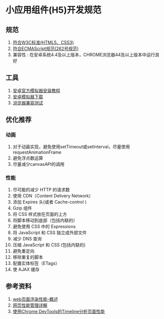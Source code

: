 # 小应用组件(H5)开发规范

## 规范
1. [符合W3C标准(HTML5、CSS3)](https://www.w3.org/)
1. [符合ECMAScript规范(262号规范)](http://www.ecma-international.org/publications/standards/Ecma-262.htm)
1. 兼容性 : 在安卓系统4.4及以上版本，CHROME浏览器44及以上版本中运行良好

## 工具
1. [安卓官方模拟器安装教程](https://blog.csdn.net/yufumatou/article/details/103699699)
1. [安卓模拟器下载](http://tools.android-studio.org/index.php/sdk/)
1. [浏览器兼容测试](https://res.imtt.qq.com/qqbrowser_x5/h5/v8.0/h5_support.htm)

## 优化推荐
### 动画
1. 对于动画实现，避免使用setTimeout或setInterval，尽量使用requestAnimationFrame
1. 避免浮点数运算
1. 尽量减少canvasAPI的调用

### 性能
1. 尽可能的减少 HTTP 的请求数
1. 使用 CDN（Content Delivery Network）
1. 添加 Expires 头(或者 Cache-control )
1. Gzip 组件
1. 将 CSS 样式放在页面的上方
1. 将脚本移动到底部（包括内联的）
1. 避免使用 CSS 中的 Expressions
1. 将 JavaScript 和 CSS 独立成外部文件
1. 减少 DNS 查询
1. 压缩 JavaScript 和 CSS (包括内联的)
1. 避免重定向
1. 移除重复的脚本
1. 配置实体标签（ETags）
1. 使 AJAX 缓存

## 参考资料
1. [web页面渲染性能-概述](https://www.jianshu.com/p/1e795d5bd209)
1. [网页性能管理详解](http://www.ruanyifeng.com/blog/2015/09/web-page-performance-in-depth.html)
1. [使用Chrome DevTools的Timeline分析页面性能](http://horve.github.io/2015/10/26/timeline/)
